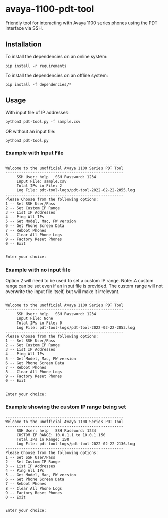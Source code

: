 # avaya-1100-pdt-tool
Friendly tool for interacting with Avaya 1100 series phones using the PDT interface via SSH.
## Installation
To install the dependencies on an online system:
```
pip install -r requirements
```
To install the dependencies on an offline system:
```
pip install -f dependencies/*
```

## Usage
With input file of IP addresses:
```
python3 pdt-tool.py -f sample.csv
```
OR without an input file:
```
python3 pdt-tool.py
```

### Example with Input File
```
----------------------------------------------------
Welcome to the unofficial Avaya 1100 Series PDT Tool
----------------------------------------------------
     SSH User: help   SSH Password: 1234
     Input File: sample.csv
     Total IPs in File: 2
     Log File: pdt-tool-logs/pdt-tool-2022-02-22-2055.log
----------------------------------------------------
Please Choose from the following options:
1 -- Set SSH User/Pass
2 -- Set Custom IP Range
3 -- List IP Addresses
4 -- Ping All IPs
5 -- Get Model, Mac, FW version
6 -- Get Phone Screen Data
7 -- Reboot Phones
8 -- Clear All Phone Logs
9 -- Factory Reset Phones
0 -- Exit


Enter your choice: 
```
### Example with no input file
Option 2 will need to be used to set a custom IP range. Note: A custom range can be set even if an input file is provided. The custom range will not overwrite the input file itself, but will make it irrelevant.
```
----------------------------------------------------
Welcome to the unofficial Avaya 1100 Series PDT Tool
----------------------------------------------------
     SSH User: help   SSH Password: 1234
     Input File: None
     Total IPs in File: 0
     Log File: pdt-tool-logs/pdt-tool-2022-02-22-2053.log
----------------------------------------------------
Please Choose from the following options:
1 -- Set SSH User/Pass
2 -- Set Custom IP Range
3 -- List IP Addresses
4 -- Ping All IPs
5 -- Get Model, Mac, FW version
6 -- Get Phone Screen Data
7 -- Reboot Phones
8 -- Clear All Phone Logs
9 -- Factory Reset Phones
0 -- Exit


Enter your choice: 
```
### Example showing the custom IP range being set
```
----------------------------------------------------
Welcome to the unofficial Avaya 1100 Series PDT Tool
----------------------------------------------------
     SSH User: help   SSH Password: 1234
     CUSTOM IP RANGE: 10.0.1.1 to 10.0.1.150
     Total IPs in Range: 150
     Log File: pdt-tool-logs/pdt-tool-2022-02-22-2136.log
----------------------------------------------------
Please Choose from the following options:
1 -- Set SSH User/Pass
2 -- Set Custom IP Range
3 -- List IP Addresses
4 -- Ping All IPs
5 -- Get Model, Mac, FW version
6 -- Get Phone Screen Data
7 -- Reboot Phones
8 -- Clear All Phone Logs
9 -- Factory Reset Phones
0 -- Exit


Enter your choice: 
```
